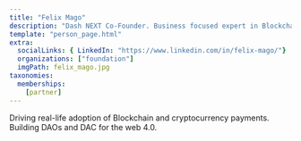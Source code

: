 ```yaml
---
title: "Felix Mago"
description: "Dash NEXT Co-Founder. Business focused expert in Blockchain, DeFi, decentralization and cryptocurrency payments"
template: "person_page.html"
extra:
  socialLinks: { LinkedIn: "https://www.linkedin.com/in/felix-mago/"}
  organizations: ["foundation"]
  imgPath: felix_mago.jpg
taxonomies:
  memberships:
    [partner]
---
```


Driving real-life adoption of Blockchain and cryptocurrency payments. Building DAOs and DAC for the web 4.0.
